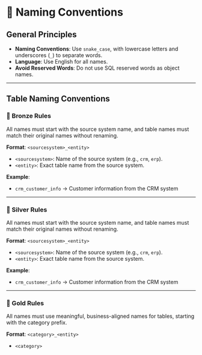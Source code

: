 # 📘 Naming Conventions

## General Principles

- **Naming Conventions**: Use `snake_case`, with lowercase letters and underscores (`_`) to separate words.
- **Language**: Use English for all names.
- **Avoid Reserved Words**: Do not use SQL reserved words as object names.

---

## Table Naming Conventions

### 🥉 Bronze Rules

All names must start with the source system name, and table names must match their original names without renaming.

**Format**: `<sourcesystem>_<entity>`

- `<sourcesystem>`: Name of the source system (e.g., `crm`, `erp`).
- `<entity>`: Exact table name from the source system.

**Example**:
- `crm_customer_info` → Customer information from the CRM system

---

### 🥈 Silver Rules

All names must start with the source system name, and table names must match their original names without renaming.

**Format**: `<sourcesystem>_<entity>`

- `<sourcesystem>`: Name of the source system (e.g., `crm`, `erp`).
- `<entity>`: Exact table name from the source system.

**Example**:
- `crm_customer_info` → Customer information from the CRM system

---

### 🥇 Gold Rules

All names must use meaningful, business-aligned names for tables, starting with the category prefix.

**Format**: `<category>_<entity>`

- `<category>`
